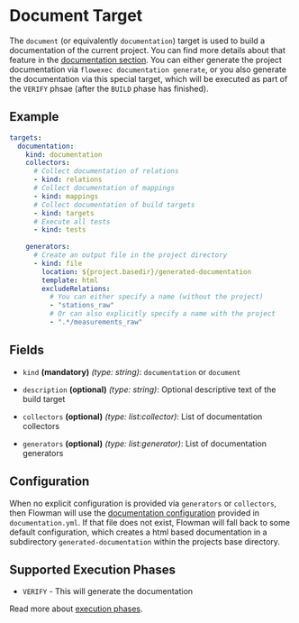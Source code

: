 # Document Target

The `document` (or equivalently `documentation`) target is used to build a documentation of the current project.
You can find more details about that feature in the [documentation section](../../documenting/index.md). You can either
generate the project documentation via `flowexec documentation generate`, or you also generate the documentation via
this special target, which will be executed as part of the `VERIFY` phsae (after the `BUILD` phase has finished).

## Example

```yaml
targets:
  documentation:
    kind: documentation
    collectors:
      # Collect documentation of relations
      - kind: relations
      # Collect documentation of mappings
      - kind: mappings
      # Collect documentation of build targets
      - kind: targets
      # Execute all tests
      - kind: tests
    
    generators:
      # Create an output file in the project directory
      - kind: file
        location: ${project.basedir}/generated-documentation
        template: html
        excludeRelations:
          # You can either specify a name (without the project)
          - "stations_raw"
          # Or can also explicitly specify a name with the project
          - ".*/measurements_raw"
```

## Fields

* `kind` **(mandatory)** *(type: string)*: `documentation` or `document`

* `description` **(optional)** *(type: string)*:
  Optional descriptive text of the build target

* `collectors` **(optional)** *(type: list:collector)*:
 List of documentation collectors

* `generators` **(optional)** *(type: list:generator)*:
  List of documentation generators


## Configuration

When no explicit configuration is provided via `generators` or `collectors`, then Flowman will use the
[documentation configuration](../../documenting/config.md) provided in `documentation.yml`. If that file does not
exist, Flowman will fall back to some default configuration, which creates a html based documentation in a
subdirectory `generated-documentation` within the projects base directory.


## Supported Execution Phases
* `VERIFY` - This will generate the documentation

Read more about [execution phases](../../lifecycle.md).
